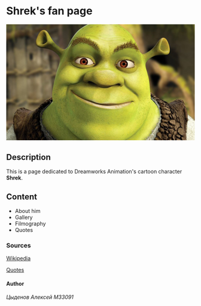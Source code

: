 # Shrek's fan page
![ShrekPhoto](dist/img/shrek_full_face.jpg "Shrek Photo")

## Description
This is a page dedicated to Dreamworks Animation's cartoon character **Shrek**.

## Content
* About him
* Gallery
* Filmography
* Quotes
  
### Sources
[Wikipedia](https://ru.wikipedia.org/wiki/%D0%A8%D1%80%D0%B5%D0%BA_(%D0%BC%D1%83%D0%BB%D1%8C%D1%82%D1%84%D0%B8%D0%BB%D1%8C%D0%BC) "Wikipedia")

[Quotes](https://citaty.info/character/shrek "Quotes")

#### Author
_Цыденов Алексей М33091_